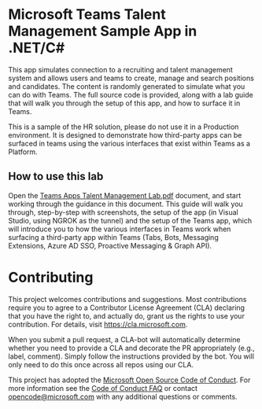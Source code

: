 # Microsoft Teams Talent Management Sample App in .NET/C#

This app simulates connection to a recruiting and talent management system and allows users and teams to create, manage and search positions and candidates. The content is randomly generated to simulate what you can do with Teams. The full source code is provided, along with a lab guide that will walk you through the setup of this app, and how to surface it in Teams.

This is a sample of the HR solution, please do not use it in a Production environment. It is designed to demonstrate how third-party apps can be surfaced in teams using the various interfaces that exist within Teams as a Platform.

## How to use this lab
Open the [Teams Apps Talent Management Lab.pdf](/Teams%20Apps%20Talent%20Mangagement%20Lab.pdf) document, and start working through the guidance in this document. This guide will walk you through, step-by-step with screenshots, the setup of the app (in Visual Studio, using NGROK as the tunnel) and the setup of the Teams app, which will introduce you to how the various interfaces in Teams work when surfacing a third-party app within Teams (Tabs, Bots, Messaging Extensions, Azure AD SSO, Proactive Messaging & Graph API).

# Contributing

This project welcomes contributions and suggestions.  Most contributions require you to agree to a
Contributor License Agreement (CLA) declaring that you have the right to, and actually do, grant us
the rights to use your contribution. For details, visit https://cla.microsoft.com.

When you submit a pull request, a CLA-bot will automatically determine whether you need to provide
a CLA and decorate the PR appropriately (e.g., label, comment). Simply follow the instructions
provided by the bot. You will only need to do this once across all repos using our CLA.

This project has adopted the [Microsoft Open Source Code of Conduct](https://opensource.microsoft.com/codeofconduct/).
For more information see the [Code of Conduct FAQ](https://opensource.microsoft.com/codeofconduct/faq/) or
contact [opencode@microsoft.com](mailto:opencode@microsoft.com) with any additional questions or comments.
